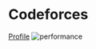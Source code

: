 # Codeforces
[Profile](https://codeforces.com/profile/balthazar8n)
![performance](https://github.com/user-attachments/assets/639f83ab-ea0d-4e92-87a9-efce943c8c70)
